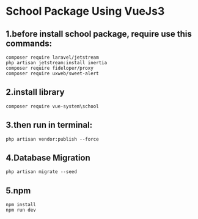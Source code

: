 # School Package Using VueJs3

## 1.before install school package, require use this commands:
    composer require laravel/jetstream
    php artisan jetstream:install inertia 
    composer require fideloper/proxy
    composer require uxweb/sweet-alert


## 2.install library
    composer require vue-system\school

## 3.then run in terminal:
    php artisan vendor:publish --force
## 4.Database Migration
    php artisan migrate --seed
## 5.npm
    npm install 
    npm run dev

